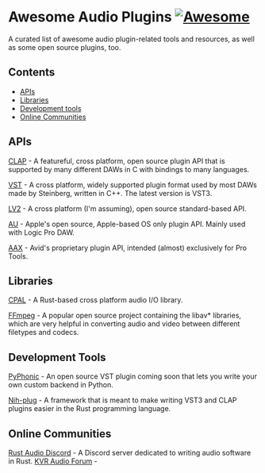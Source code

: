# Awesome Audio Plugins [![Awesome](https://awesome.re/badge-flat.svg)](https://github.com/sindresorhus/awesome)

A curated list of awesome audio plugin-related tools and resources, as well as some open source plugins, too.

## Contents
- [APIs](#apis)
- [Libraries](#libraries)
- [Development tools](#development-tools)
- [Online Communities](#online-communities)
<!-- - [Learning Resources](#learning-resources) -->
<!-- - [Open Source Plugins](#open-source-plugins) -->

## APIs
[CLAP](https://cleveraudio.org) - A featureful, cross platform, open source plugin API that is supported by many different DAWs in C with bindings to many languages.

[VST](https://www.steinberg.net/developers/) - A cross platform, widely supported plugin format used by most DAWs made by Steinberg, written in C++. The latest version is VST3.

[LV2](https://gitlab.com/lv2/lv2/) - A cross platform (I'm assuming), open source standard-based API.

[AU](https://github.com/apple/AudioUnitSDK) - Apple's open source, Apple-based OS only plugin API. Mainly used with Logic Pro DAW.

[AAX](https://apps.avid.com/aax-portal/) - Avid's proprietary plugin API, intended (almost) exclusively for Pro Tools.

## Libraries
[CPAL](https://crates.io/crates/cpal) - A Rust-based cross platform audio I/O library.

[FFmpeg](https://ffmpeg.org/) - A popular open source project containing the libav* libraries, which are very helpful in converting audio and video between different filetypes and codecs.

## Development Tools
[PyPhonic](https://github.com/audiofluff/PyPhonic) - An open source VST plugin coming soon that lets you write your own custom backend in Python.

[Nih-plug](https://) - A framework that is meant to make writing VST3 and CLAP plugins easier in the Rust programming language.

## Online Communities
[Rust Audio Discord](discord.gg/) - A Discord server dedicated to writing audio software in Rust.
[KVR Audio Forum](https://www.kvraudio.com/forum/) - 